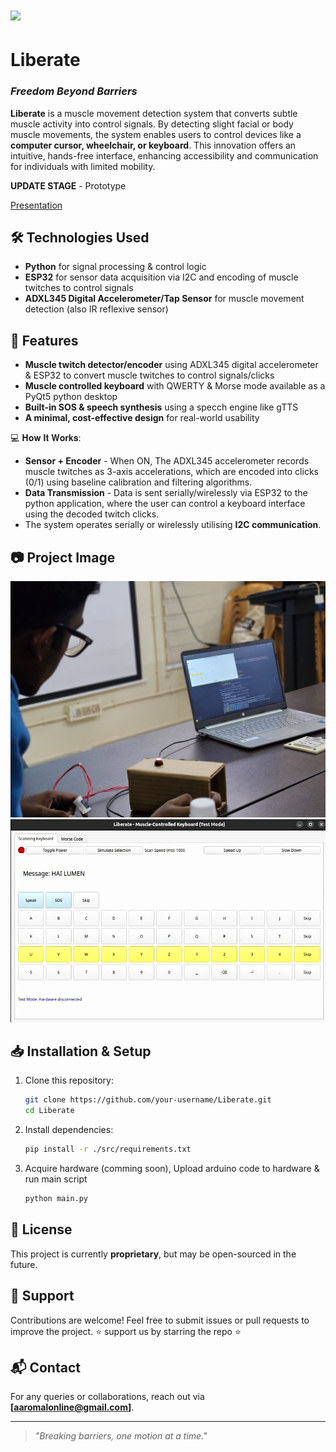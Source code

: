 # ![](./assets/liberatelogo.jpeg)

# **Liberate**  
### *Freedom Beyond Barriers*  

**Liberate** is a muscle movement detection system that converts subtle muscle activity into control signals. By detecting slight facial or body muscle movements, the system enables users to control devices like a **computer cursor, wheelchair, or keyboard**. This innovation offers an intuitive, hands-free interface, enhancing accessibility and communication for individuals with limited mobility.

**UPDATE STAGE** - Prototype

[Presentation](https://bit.ly/3XrDsM3)

## 🛠️ Technologies Used
- **Python** for signal processing & control logic
- **ESP32** for sensor data acquisition via I2C and encoding of muscle twitches to control signals
- **ADXL345 Digital Accelerometer/Tap Sensor** for muscle movement detection (also IR reflexive sensor)

## 🚀 Features
- **Muscle twitch detector/encoder** using ADXL345 digital accelerometer & ESP32 to convert muscle twitches to control signals/clicks
- **Muscle controlled keyboard** with QWERTY & Morse mode available as a PyQt5 python desktop
- **Built-in SOS & speech synthesis** using a specch engine like gTTS
- **A minimal, cost-effective design** for real-world usability

💻 𝐇𝐨𝐰 𝐈𝐭 𝐖𝐨𝐫𝐤𝐬:
- **Sensor + Encoder** - When ON, The ADXL345 accelerometer records muscle twitches as 3-axis accelerations, which are encoded into clicks (0/1) using baseline calibration and filtering algorithms.
- **Data Transmission** - Data is sent serially/wirelessly via ESP32 to the python application, where the user can control a keyboard interface using the decoded twitch clicks.
- The system operates serially or wirelessly utilising **I2C communication**.

## 📷 Project Image
![Alt text](assets/p1.jpeg)
![Alt text](assets/p2.jpeg)

## 📥 Installation & Setup
1. Clone this repository:
   ```sh
   git clone https://github.com/your-username/Liberate.git
   cd Liberate
   ```
2. Install dependencies:
   ```sh
   pip install -r ./src/requirements.txt
   ```
3. Acquire hardware (comming soon), Upload arduino code to hardware & run main script
   ```sh
   python main.py
   ```

## 📜 License
This project is currently **proprietary**, but may be open-sourced in the future.

## 🤝 Support
Contributions are welcome! Feel free to submit issues or pull requests to improve the project.
⭐ support us by starring the repo ⭐

## 📬 Contact
For any queries or collaborations, reach out via **[aaromalonline@gmail.com]**.

---

> *"Breaking barriers, one motion at a time."*

